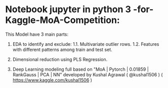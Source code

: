 # Notebook jupyter in python 3 -for-Kaggle-MoA-Competition:

This Model have 3 main parts: 

1. EDA to identify and exclude: 
   1.1. Multivariate outlier rows. 
   1.2. Features with different patterns among train and test set.     

2. Dimensional reduction using PLS Regression.     

3. Deep Learning modeling full based on "MoA | Pytorch | 0.01859 | RankGauss | PCA | NN" developed by Kushal Agrawal ( @kushal1506 ) ( https://www.kaggle.com/kushal1506 )
